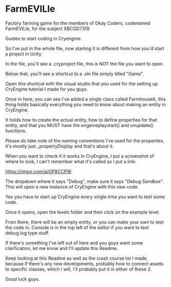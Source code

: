 # FarmEVILle
Factory farming game for the members of Okay Coders, codenamed FarmEVILle, for the subject XBCGD7319

Guides to start coding in Cryengine:

So I've put in the whole file, now starting it is different from how you'd start a project in Unity.

In the file, you'll see a .cryproject file, this is NOT the file you want to open.

Below that, you'll see a shortcut to a .sln file simply titled "Game".

Open this shortcut with the visual studio that you used for the setting up CryEngine tutorial
I made for you guys.

Once in here, you can see I've added a single class called FarmhouseA, this thing holds basically
everything you need to know about making an entity in CryEngine.

It holds how to create the actual entity, how to define properties for that entity,
and that you MUST have the ongameplaystart() and onupdate() functions.

Please do take note of the naming conventions I've used for the properties, it's mostly just
_propertyDisplay and that's about it.

When you want to check if it works in CryEngine, I put a screenshot of where to look, I can't
remember what it's called so I put a link:

https://imgur.com/a/GP8CCPW

The dropdown where it says "Debug", make sure it says "Debug Sandbox". This will open a new instance
of CryEngine with this new code.

Yes you have to start up CryEngine every single time you want to test some code.

Once it opens, open the levels folder and then click on the example level.

From there, there will be an empty entity, or you can make your own to test the code in. Console
is in the top left of the editor if you want to test debug.log type stuff.

If there's something I've left out of here and you guys want some clarification, let me know
and I'll update this Readme.

Keep looking at this Readme as well as the crash course txt I made, because if there's any 
new developments, probably how to connect assets to specific classes, which I will, I'll 
probably put it in either of these 2.

Good luck guys.
